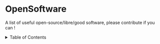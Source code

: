 # OpenSoftware

A list of useful open-source/libre/good software, please contribute if you can !
<details>
<summary>Table of Contents</summary>

<ul>

        <li><a href="PhotoEditors.md">Photo editing software</a></li>
	<li><a href="VideoEditors.md">Video editing software</a></li>
	<li><a href="DownloadManagers.md">Download manager software</a></li>
	<li><a href="FileArchivers.md">File archiving software</a></li>

</ul>
</details>

